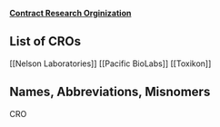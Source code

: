 [**Contract Research Orginization**](https://en.wikipedia.org/wiki/Contract_research_organization)

## List of CROs
[[Nelson Laboratories]]
[[Pacific BioLabs]]
[[Toxikon]]

## Names, Abbreviations, Misnomers
CRO